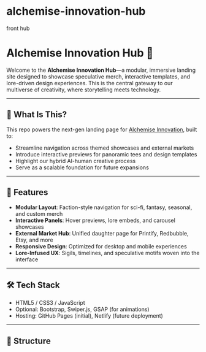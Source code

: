# alchemise-innovation-hub
front hub


# Alchemise Innovation Hub 🚀

Welcome to the **Alchemise Innovation Hub**—a modular, immersive landing site designed to showcase speculative merch, interactive templates, and lore-driven design experiences. This is the central gateway to our multiverse of creativity, where storytelling meets technology.

---

## 🌌 What Is This?

This repo powers the next-gen landing page for [Alchemise Innovation](https://launchlinks.com/AlchemiseInnovation), built to:
- Streamline navigation across themed showcases and external markets
- Introduce interactive previews for panoramic tees and design templates
- Highlight our hybrid AI-human creative process
- Serve as a scalable foundation for future expansions

---

## 🧩 Features

- **Modular Layout**: Faction-style navigation for sci-fi, fantasy, seasonal, and custom merch
- **Interactive Panels**: Hover previews, lore embeds, and carousel showcases
- **External Market Hub**: Unified daughter page for Printify, Redbubble, Etsy, and more
- **Responsive Design**: Optimized for desktop and mobile experiences
- **Lore-Infused UX**: Sigils, timelines, and speculative motifs woven into the interface

---

## 🛠️ Tech Stack

- HTML5 / CSS3 / JavaScript
- Optional: Bootstrap, Swiper.js, GSAP (for animations)
- Hosting: GitHub Pages (initial), Netlify (future deployment)

---

## 📁 Structure



